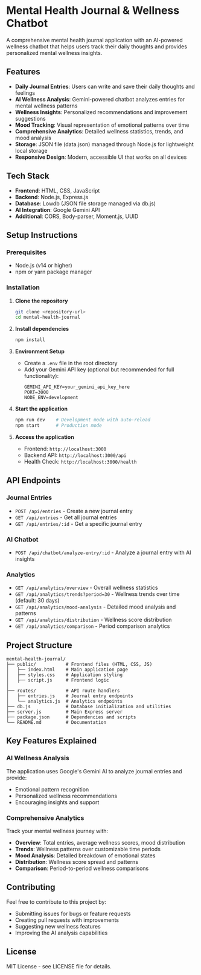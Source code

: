 # Mental Health Journal & Wellness Chatbot

A comprehensive mental health journal application with an AI-powered wellness chatbot that helps users track their daily thoughts and provides personalized mental wellness insights.

## Features

- **Daily Journal Entries**: Users can write and save their daily thoughts and feelings
- **AI Wellness Analysis**: Gemini-powered chatbot analyzes entries for mental wellness patterns
- **Wellness Insights**: Personalized recommendations and improvement suggestions
- **Mood Tracking**: Visual representation of emotional patterns over time
- **Comprehensive Analytics**: Detailed wellness statistics, trends, and mood analysis
- **Storage**: JSON file (data.json) managed through Node.js for lightweight local storage
- **Responsive Design**: Modern, accessible UI that works on all devices


## Tech Stack

- **Frontend**: HTML, CSS, JavaScript
- **Backend**: Node.js, Express.js
- **Database**: Lowdb (JSON file storage managed via db.js)
- **AI Integration**: Google Gemini API
- **Additional**: CORS, Body-parser, Moment.js, UUID

## Setup Instructions

### Prerequisites
- Node.js (v14 or higher)
- npm or yarn package manager

### Installation

1. **Clone the repository**
   ```bash
   git clone <repository-url>
   cd mental-health-journal
   ```

2. **Install dependencies**
   ```bash
   npm install
   ```

3. **Environment Setup**
   - Create a `.env` file in the root directory
   - Add your Gemini API key (optional but recommended for full functionality):
     ```
     GEMINI_API_KEY=your_gemini_api_key_here
     PORT=3000
     NODE_ENV=development
     ```

4. **Start the application**

   
   ```bash
   npm run dev    # Development mode with auto-reload
   npm start      # Production mode
   ```

   

5. **Access the application**
   - Frontend: `http://localhost:3000`
   - Backend API: `http://localhost:3000/api`
   - Health Check: `http://localhost:3000/health`

## API Endpoints

### Journal Entries
- `POST /api/entries` - Create a new journal entry
- `GET /api/entries` - Get all journal entries
- `GET /api/entries/:id` - Get a specific journal entry

### AI Chatbot
- `POST /api/chatbot/analyze-entry/:id` - Analyze a journal entry with AI insights

### Analytics
- `GET /api/analytics/overview` - Overall wellness statistics
- `GET /api/analytics/trends?period=30` - Wellness trends over time (default: 30 days)
- `GET /api/analytics/mood-analysis` - Detailed mood analysis and patterns
- `GET /api/analytics/distribution` - Wellness score distribution
- `GET /api/analytics/comparison` - Period comparison analytics

## Project Structure

```
mental-health-journal/
├── public/           # Frontend files (HTML, CSS, JS)
│   ├── index.html    # Main application page
│   ├── styles.css    # Application styling
│   ├── script.js     # Frontend logic
│    
├── routes/           # API route handlers
│   ├── entries.js    # Journal entry endpoints
│   └── analytics.js  # Analytics endpoints
├── db.js             # Database initialization and utilities
├── server.js         # Main Express server
├── package.json      # Dependencies and scripts
└── README.md         # Documentation
```

## Key Features Explained

### AI Wellness Analysis
The application uses Google's Gemini AI to analyze journal entries and provide:
- Emotional pattern recognition
- Personalized wellness recommendations
- Encouraging insights and support

### Comprehensive Analytics
Track your mental wellness journey with:
- **Overview**: Total entries, average wellness scores, mood distribution
- **Trends**: Wellness patterns over customizable time periods
- **Mood Analysis**: Detailed breakdown of emotional states
- **Distribution**: Wellness score spread and patterns
- **Comparison**: Period-to-period wellness comparisons



## Contributing

Feel free to contribute to this project by:
- Submitting issues for bugs or feature requests
- Creating pull requests with improvements
- Suggesting new wellness features
- Improving the AI analysis capabilities

## License

MIT License - see LICENSE file for details.



